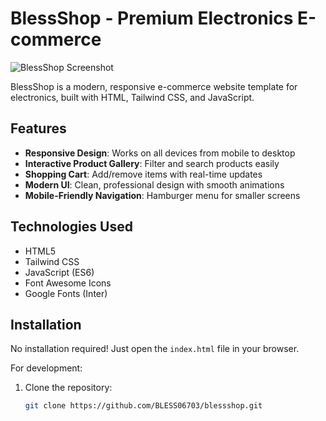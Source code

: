 # BlessShop - Premium Electronics E-commerce

![BlessShop Screenshot](https://images.unsplash.com/photo-1555774698-0b77e0d5fac6?ixlib=rb-4.0.3&ixid=M3wxMjA3fDB8MHxwaG90by1wYWdlfHx8fGVufDB8fHx8fA%3D%3D&auto=format&fit=crop&w=1740&q=80)

BlessShop is a modern, responsive e-commerce website template for electronics, built with HTML, Tailwind CSS, and JavaScript.

## Features

- **Responsive Design**: Works on all devices from mobile to desktop
- **Interactive Product Gallery**: Filter and search products easily
- **Shopping Cart**: Add/remove items with real-time updates
- **Modern UI**: Clean, professional design with smooth animations
- **Mobile-Friendly Navigation**: Hamburger menu for smaller screens

## Technologies Used

- HTML5
- Tailwind CSS
- JavaScript (ES6)
- Font Awesome Icons
- Google Fonts (Inter)

## Installation

No installation required! Just open the `index.html` file in your browser.

For development:

1. Clone the repository:
   ```bash
   git clone https://github.com/BLESS06703/blessshop.git
